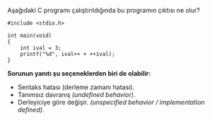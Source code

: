 Aşağıdaki C programı çalıştırıldığında bu programın çıktısı ne olur?

```
#include <stdio.h>
 
int main(void)
{
	int ival = 3;
	printf("%d", ival++ + ++ival);
}
```


__Sorunun yanıtı şu seçeneklerden biri de olabilir:__</br>
+ Sentaks hatası (derleme zamanı hatası).
+ Tanımsız davranış _(undefined behavior)_.
+ Derleyiciye göre değişir. _(unspecified behavior / implementation defined)_.

